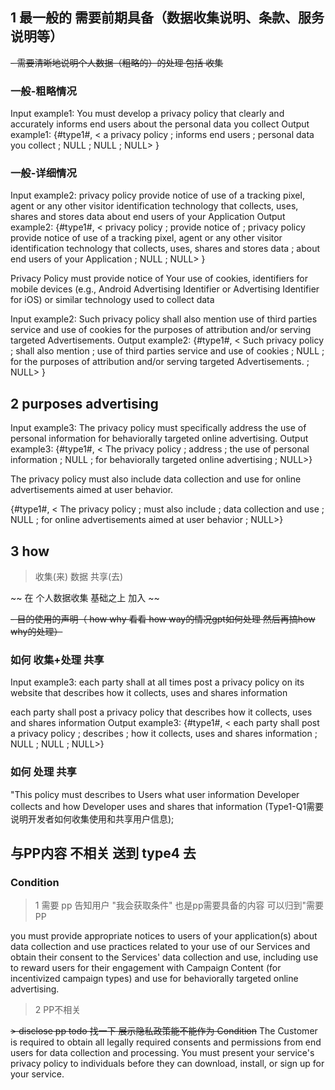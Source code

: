 
## 1 最一般的 需要前期具备（数据收集说明、条款、服务说明等）



~~- 需要清晰地说明个人数据（粗略的）的处理 包括 收集~~
### 一般-粗略情况
Input example1:
You must develop a privacy policy that clearly and accurately informs end users about the personal data you collect 
Output example1:
{#type1#,  <  a privacy policy  ;  informs end users   ;  personal data you collect    ;  NULL  ;  NULL  ; NULL> }


 
### 一般-详细情况
Input example2:
privacy policy provide notice of  use of a tracking pixel, agent or any other visitor identification technology that collects, uses, shares and stores data about end users of your Application 
Output example2:
{#type1#,  <  privacy policy ;  provide notice of   ;  privacy policy provide notice of  use of a tracking pixel, agent or any other visitor identification technology that collects, uses, shares and stores data      ;  about end users of your Application  ; NULL  ; NULL> }



Privacy Policy must provide notice of Your use of cookies, identifiers for mobile devices (e.g., Android Advertising Identifier or Advertising Identifier for iOS) or similar technology used to collect data 


Input example2:
Such privacy policy shall also mention use of third parties service and use of cookies for the purposes of attribution and/or serving targeted Advertisements.
Output example2:
{#type1#,  <  Such privacy policy ;  shall also mention   ;  use of third parties service and use of cookies    ;  NULL  ;  for the purposes of attribution and/or serving targeted Advertisements.  ; NULL> }



## 2 purposes  advertising

Input example3:
The privacy policy must specifically address the use of personal information for behaviorally targeted online advertising.
Output example3:
{#type1#,  <  The privacy policy  ;    address    ;    the use of personal information  ;  NULL  ;  for behaviorally targeted online advertising  ;  NULL>}




The privacy policy must also include data collection and use for online advertisements aimed at user behavior.

{#type1#,  <  The privacy policy  ;     must also include   ;    data collection and use  ;  NULL  ;  for online advertisements aimed at user behavior  ;  NULL>}






## 3 how
> 收集(来) 数据 共享(去)


~~ 在 个人数据收集  基础之上 加入  ~~

~~- 目的使用的声明（ how why 看看 how way的情况gpt如何处理 然后再搞how why的处理）~~

### 如何 收集+处理 共享
Input example3:
each party shall at all times post a privacy policy on its website that describes how it collects, uses and shares information

each party shall post a privacy policy  that describes how it collects, uses and shares information
Output example3:
{#type1#,  <  each party shall post a privacy policy   ;    describes    ;    how it collects, uses and shares information ;  NULL  ;  NULL  ;  NULL>}

### 如何 处理 共享
"This policy must describes to Users what user information Developer collects and how Developer uses and shares that information (Type1-Q1需要说明开发者如何收集使用和共享用户信息);

 




##  与PP内容 不相关 送到 type4 去

###  Condition 

> 1 需要 pp 告知用户 "我会获取条件" 也是pp需要具备的内容 可以归到"需要PP
> 
you must provide appropriate notices to users of your application(s) about data collection and use practices related to your use of our Services and obtain their consent to the Services' data collection and use, including use to reward users for their engagement with Campaign Content (for incentivized campaign types) and use for behaviorally targeted online advertising. 

> 2 PP不相关

~~> disclose pp todo 找一下 展示隐私政策能不能作为 Condition~~
The Customer is required to obtain all legally required consents and permissions from end users for data collection and processing.
You must present your service's privacy policy to individuals before they can download, install, or sign up for your service. 


